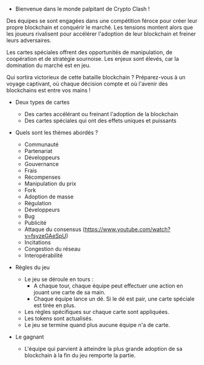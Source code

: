 - Bienvenue dans le monde palpitant de Crypto Clash !

Des équipes se sont engagées dans une compétition féroce pour créer leur propre blockchain et conquérir le marché. Les tensions montent alors que les joueurs rivalisent pour accélérer l'adoption de leur blockchain et freiner leurs adversaires.

Les cartes spéciales offrent des opportunités de manipulation, de coopération et de stratégie sournoise. Les enjeux sont élevés, car la domination du marché est en jeu.

Qui sortira victorieux de cette bataille blockchain ? Préparez-vous à un voyage captivant, où chaque décision compte et où l'avenir des blockchains est entre vos mains !

- Deux types de cartes
  - Des cartes accélérant ou freinant l'adoption de la blockchain
  - Des cartes spéciales qui ont des effets uniques et puissants

- Quels sont les thèmes abordés ?
  - Communauté
  - Partenariat
  - Développeurs
  - Gouvernance
  - Frais
  - Récompenses
  - Manipulation du prix
  - Fork
  - Adoption de masse
  - Régulation
  - Développeurs
  - Bug
  - Publicité
  - Attaque du consensus (https://www.youtube.com/watch?v=fsyzeGAeSpU)
  - Incitations
  - Congestion du réseau
  - Interopérabilité

- Règles du jeu
  - Le jeu se déroule en tours :
    - A chaque tour, chaque équipe peut effectuer une action en jouant une carte de sa main.
    - Chaque équipe lance un dé. Si le dé est pair, une carte spéciale est tirée en plus.
  - Les règles spécifiques sur chaque carte sont appliquées.
  - Les tokens sont actualisés.
  - Le jeu se termine quand plus aucune équipe n'a de carte.

- Le gagnant
  - L'équipe qui parvient à atteindre la plus grande adoption de sa blockchain à la fin du jeu remporte la partie.
